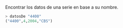 Encontrar los datos de una serie en base a su nombre.

```haskell
> datosDe "4400"
("4400",4,2004,"CBS")
```